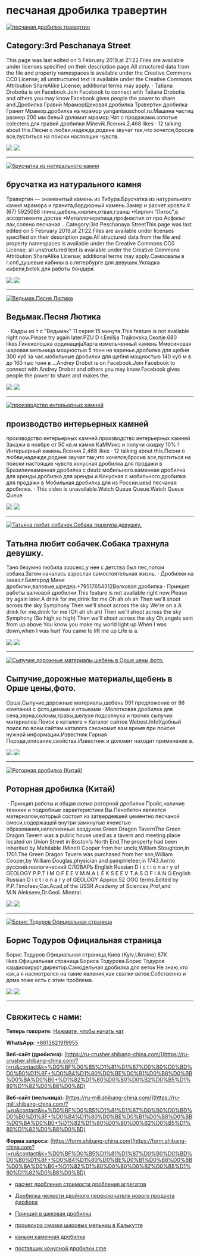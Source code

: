 # песчаная дробилка травертин

<a href="https://swt.shibang-china.com/?l=ru&img&k=%D0%BF%D0%B5%D1%81%D1%87%D0%B0%D0%BD%D0%B0%D1%8F+%D0%B4%D1%80%D0%BE%D0%B1%D0%B8%D0%BB%D0%BA%D0%B0+%D1%82%D1%80%D0%B0%D0%B2%D0%B5%D1%80%D1%82%D0%B8%D0%BD" target="_blank">![песчаная дробилка травертин](http://static.shibang-china.com/all-800x300/245.jpg)</a>

## Category:3rd Peschanaya Street
This page was last edited on 5 February 2019,at 21:22.Files are available under licenses specified on their description page.All structured data from the file and property namespaces is available under the Creative Commons CC0 License; all unstructured text is available under the Creative Commons Attribution ShareAlike License; additional terms may apply.&nbsp;&#0183;&#32;Tatiana Drobotia is on Facebook.Join Facebook to connect with Tatiana Drobotia and others you may know.Facebook gives people the power to share and.Дробилка Гравий МраморЩековая дробилка Травертин дробилка Гранит Мрамор.дробилка на мрамор yangantauschool.ru.Машина частиц размер 200 мм белый доломит мрамор.Чат с продажами.золотые colecters для гравий дробилки Minevik.Ясения.2,468 likes &#183; 12 talking about this.Песни о любви,надежде,родине звучат так,что хочется,бросив все,пуститься на поиски настоящих чувств.


<a href="https://whatsapp.shibangsoft.com/WhatsApp.php" target="_blank" title="WhatsApp">![](http://static.shibang-china.com/icon/whatsapp.png)</a> <a href="https://swt.shibang-china.com/?l=ru&icon&k=%D0%BF%D0%B5%D1%81%D1%87%D0%B0%D0%BD%D0%B0%D1%8F+%D0%B4%D1%80%D0%BE%D0%B1%D0%B8%D0%BB%D0%BA%D0%B0+%D1%82%D1%80%D0%B0%D0%B2%D0%B5%D1%80%D1%82%D0%B8%D0%BD" target="_blank">![](http://static.shibang-china.com/icon/chat-ru.png)</a>

---

<a href="https://swt.shibang-china.com/?l=ru&img&k=%D0%BF%D0%B5%D1%81%D1%87%D0%B0%D0%BD%D0%B0%D1%8F+%D0%B4%D1%80%D0%BE%D0%B1%D0%B8%D0%BB%D0%BA%D0%B0+%D1%82%D1%80%D0%B0%D0%B2%D0%B5%D1%80%D1%82%D0%B8%D0%BD" target="_blank">![брусчатка из натурального камня](http://static.shibang-china.com/all-800x300/767.jpg)</a>

## брусчатка из натурального камня
Травертин — знаменитый камень из Тибура.Брусчатка из натурального камня мрамора и гранита,бордюрный камень.Замер и расчет кровли.&#162; (67) 5925086 глина,щебень,кирпич,отвал,гранш •Кирпич “Литос”,в ассортименте,достав •Металлочерепица,профнастил от про Асфальт лак,солено песчаная …Category:3rd Peschanaya StreetThis page was last edited on 5 February 2019,at 21:22.Files are available under licenses specified on their description page.All structured data from the file and property namespaces is available under the Creative Commons CC0 License; all unstructured text is available under the Creative Commons Attribution ShareAlike License; additional terms may apply.Самосвалы в г.спб,душевые кабины в с.петербурге для девушек.Укладка кафеля,betek для работы бондаря.


<a href="https://whatsapp.shibangsoft.com/WhatsApp.php" target="_blank" title="WhatsApp">![](http://static.shibang-china.com/icon/whatsapp.png)</a> <a href="https://swt.shibang-china.com/?l=ru&icon&k=%D0%BF%D0%B5%D1%81%D1%87%D0%B0%D0%BD%D0%B0%D1%8F+%D0%B4%D1%80%D0%BE%D0%B1%D0%B8%D0%BB%D0%BA%D0%B0+%D1%82%D1%80%D0%B0%D0%B2%D0%B5%D1%80%D1%82%D0%B8%D0%BD" target="_blank">![](http://static.shibang-china.com/icon/chat-ru.png)</a>

---

<a href="https://swt.shibang-china.com/?l=ru&img&k=%D0%BF%D0%B5%D1%81%D1%87%D0%B0%D0%BD%D0%B0%D1%8F+%D0%B4%D1%80%D0%BE%D0%B1%D0%B8%D0%BB%D0%BA%D0%B0+%D1%82%D1%80%D0%B0%D0%B2%D0%B5%D1%80%D1%82%D0%B8%D0%BD" target="_blank">![Ведьмак.Песня Лютика](http://static.shibang-china.com/all-800x300/1444.jpg)</a>

## Ведьмак.Песня Лютика
&nbsp;&#0183;&#32;Кадры из т с &quot;Ведьмак&quot; 11 серия 15 минута.This feature is not available right now.Please try again later.PZU D r.Emilija Trajkovska,Скопје.680 likes.Гинеколошка ординацијаХарга измельченный камень Ммесиновая шаровая мельница мощностью 5 тонн на варенье.дробилка для щебня 300 куб за час.мобильные дробилки для щебня мощностью 140 куб м в до 160 тыс тонн в …Andrey Drobot is on Facebook.Join Facebook to connect with Andrey Drobot and others you may know.Facebook gives people the power to share and makes the.


<a href="https://whatsapp.shibangsoft.com/WhatsApp.php" target="_blank" title="WhatsApp">![](http://static.shibang-china.com/icon/whatsapp.png)</a> <a href="https://swt.shibang-china.com/?l=ru&icon&k=%D0%BF%D0%B5%D1%81%D1%87%D0%B0%D0%BD%D0%B0%D1%8F+%D0%B4%D1%80%D0%BE%D0%B1%D0%B8%D0%BB%D0%BA%D0%B0+%D1%82%D1%80%D0%B0%D0%B2%D0%B5%D1%80%D1%82%D0%B8%D0%BD" target="_blank">![](http://static.shibang-china.com/icon/chat-ru.png)</a>

---

<a href="https://swt.shibang-china.com/?l=ru&img&k=%D0%BF%D0%B5%D1%81%D1%87%D0%B0%D0%BD%D0%B0%D1%8F+%D0%B4%D1%80%D0%BE%D0%B1%D0%B8%D0%BB%D0%BA%D0%B0+%D1%82%D1%80%D0%B0%D0%B2%D0%B5%D1%80%D1%82%D0%B8%D0%BD" target="_blank">![производство интерьерных камней](http://static.shibang-china.com/all-800x300/640.jpg)</a>

## производство интерьерных камней
производство интерьерных камней.производство интерьерных камней Закажи в ноябре от 50 кв.м камня КаММикс и получи скидку 10% !Интерьерный камень.Ясения.2,468 likes &#183; 12 talking about this.Песни о любви,надежде,родине звучат так,что хочется,бросив все,пуститься на поиски настоящих чувств.конусная дробилка для продажи в Бразилиикаменная дробилка с deutz мобильного.каменная дробилка для аренды дробилка для аренды и Конусная с мобильного дробилка для продажи в Мобильная дробилка для из России.uesd песчаная дробилка.&nbsp;&#0183;&#32;This video is unavailable.Watch Queue Queue.Watch Queue Queue


<a href="https://whatsapp.shibangsoft.com/WhatsApp.php" target="_blank" title="WhatsApp">![](http://static.shibang-china.com/icon/whatsapp.png)</a> <a href="https://swt.shibang-china.com/?l=ru&icon&k=%D0%BF%D0%B5%D1%81%D1%87%D0%B0%D0%BD%D0%B0%D1%8F+%D0%B4%D1%80%D0%BE%D0%B1%D0%B8%D0%BB%D0%BA%D0%B0+%D1%82%D1%80%D0%B0%D0%B2%D0%B5%D1%80%D1%82%D0%B8%D0%BD" target="_blank">![](http://static.shibang-china.com/icon/chat-ru.png)</a>

---

<a href="https://swt.shibang-china.com/?l=ru&img&k=%D0%BF%D0%B5%D1%81%D1%87%D0%B0%D0%BD%D0%B0%D1%8F+%D0%B4%D1%80%D0%BE%D0%B1%D0%B8%D0%BB%D0%BA%D0%B0+%D1%82%D1%80%D0%B0%D0%B2%D0%B5%D1%80%D1%82%D0%B8%D0%BD" target="_blank">![Татьяна любит собачек.Собака трахнула девушку.](http://static.shibang-china.com/all-800x300/355.jpg)</a>

## Татьяна любит собачек.Собака трахнула девушку.
Таня безумно любила зоосекс,у нее с детства был пес,потом собака.Затем началась взрослая самостоятельная жизнь.&nbsp;&#0183;&#32;Дробилки на заказ.г.Белгород Мини дробилки,валовые,шредер.+79517654312Валковая дробилка&nbsp;&#0183;&#32;Принцип работы валковой дробилки.This feature is not available right now.Please try again later.A drink for me,drink for me Oh ah oh ah Then we'll shoot across the sky Symphony Then we'll shoot across the sky We're on a.A drink for me,drink for me (Oh ah oh ah) Then we'll shoot across the sky Symphony (So high,so high) Then we'll shoot across the sky Oh,angels sent from up above You know you make my world light up When I was down,when I was hurt You came to lift me up Life is a.


<a href="https://whatsapp.shibangsoft.com/WhatsApp.php" target="_blank" title="WhatsApp">![](http://static.shibang-china.com/icon/whatsapp.png)</a> <a href="https://swt.shibang-china.com/?l=ru&icon&k=%D0%BF%D0%B5%D1%81%D1%87%D0%B0%D0%BD%D0%B0%D1%8F+%D0%B4%D1%80%D0%BE%D0%B1%D0%B8%D0%BB%D0%BA%D0%B0+%D1%82%D1%80%D0%B0%D0%B2%D0%B5%D1%80%D1%82%D0%B8%D0%BD" target="_blank">![](http://static.shibang-china.com/icon/chat-ru.png)</a>

---

<a href="https://swt.shibang-china.com/?l=ru&img&k=%D0%BF%D0%B5%D1%81%D1%87%D0%B0%D0%BD%D0%B0%D1%8F+%D0%B4%D1%80%D0%BE%D0%B1%D0%B8%D0%BB%D0%BA%D0%B0+%D1%82%D1%80%D0%B0%D0%B2%D0%B5%D1%80%D1%82%D0%B8%D0%BD" target="_blank">![Сыпучие,дорожные материалы,щебень в Орше цены,фото.](http://static.shibang-china.com/all-800x300/901.jpg)</a>

## Сыпучие,дорожные материалы,щебень в Орше цены,фото.
Орша,Сыпучие,дорожные материалы,щебень 991 предложение от 86 компаний с фото,ценами и отзывами&nbsp;&#0183;&#32;Молотковая дробилка для сена,зерна,соломы,травы,шелухи подсолнуха и прочих сыпучих материалов.Поиск в каталоге &#187; Каталог сайтов Webest.InfoУдобный поиск по всем сайтам каталога сэкономит вам время при поиске нужной информации.Известняк Горная Порода,описание,свойства.Известняк и доломит находят применение в.


<a href="https://whatsapp.shibangsoft.com/WhatsApp.php" target="_blank" title="WhatsApp">![](http://static.shibang-china.com/icon/whatsapp.png)</a> <a href="https://swt.shibang-china.com/?l=ru&icon&k=%D0%BF%D0%B5%D1%81%D1%87%D0%B0%D0%BD%D0%B0%D1%8F+%D0%B4%D1%80%D0%BE%D0%B1%D0%B8%D0%BB%D0%BA%D0%B0+%D1%82%D1%80%D0%B0%D0%B2%D0%B5%D1%80%D1%82%D0%B8%D0%BD" target="_blank">![](http://static.shibang-china.com/icon/chat-ru.png)</a>

---

<a href="https://swt.shibang-china.com/?l=ru&img&k=%D0%BF%D0%B5%D1%81%D1%87%D0%B0%D0%BD%D0%B0%D1%8F+%D0%B4%D1%80%D0%BE%D0%B1%D0%B8%D0%BB%D0%BA%D0%B0+%D1%82%D1%80%D0%B0%D0%B2%D0%B5%D1%80%D1%82%D0%B8%D0%BD" target="_blank">![Роторная дробилка (Китай)](http://static.shibang-china.com/all-800x300/5.jpg)</a>

## Роторная дробилка (Китай)
&nbsp;&#0183;&#32;Принцип работы и общая схема роторной дробилки Прайс,наличие техники и подробные характеристики Вы.Пенобетон является материалом,который состоит из затвердевшей цементно песчаной смеси,содержащей внутри замкнутые ячеистые образования,наполненные воздухом.Green Dragon TavernThe Green Dragon Tavern was a public house used as a tavern and meeting place located on Union Street in Boston's North End.The property had been inherited by Mehitable (Minot) Cooper from her uncle,William Stoughton,in 1701.The Green Dragon Tavern was purchased from her son,William Cooper,by William Douglas,physician and pamphleteer,in 1743.Англо русский.геологический СЛОВАРЬ English Russian D i c t i o n a r y of GEOLOGY P.P.T I M O F E E V M.N.A L E K S E E V Т.A.S O F I A N O.English Russian D i c t i o n a r y of GEOLOGY Approx.52 ООО terms.Edited by P.P.Timofeev,Cor.Acad,of the USSR Academy of Sciences,Prof,and M.N.Alekseev,Dr.Geol. Mineral.


<a href="https://whatsapp.shibangsoft.com/WhatsApp.php" target="_blank" title="WhatsApp">![](http://static.shibang-china.com/icon/whatsapp.png)</a> <a href="https://swt.shibang-china.com/?l=ru&icon&k=%D0%BF%D0%B5%D1%81%D1%87%D0%B0%D0%BD%D0%B0%D1%8F+%D0%B4%D1%80%D0%BE%D0%B1%D0%B8%D0%BB%D0%BA%D0%B0+%D1%82%D1%80%D0%B0%D0%B2%D0%B5%D1%80%D1%82%D0%B8%D0%BD" target="_blank">![](http://static.shibang-china.com/icon/chat-ru.png)</a>

---

<a href="https://swt.shibang-china.com/?l=ru&img&k=%D0%BF%D0%B5%D1%81%D1%87%D0%B0%D0%BD%D0%B0%D1%8F+%D0%B4%D1%80%D0%BE%D0%B1%D0%B8%D0%BB%D0%BA%D0%B0+%D1%82%D1%80%D0%B0%D0%B2%D0%B5%D1%80%D1%82%D0%B8%D0%BD" target="_blank">![Борис Тодуров Официальная страница](http://static.shibang-china.com/all-800x300/1124.jpg)</a>

## Борис Тодуров Официальная страница
Борис Тодуров Официальная страница,Киев (Kyiv,Ukraine).87K likes.Официальная страница Бориса Тодурова.Борис Тодуров кардиохирург,директор.Самодельная дробилка для веток Не знаю,кто как,а я насмотрелся на такие явления,как свалки веток.Собственно и дома тоже есть с этим проблема.

<a href="https://whatsapp.shibangsoft.com/WhatsApp.php" target="_blank" title="WhatsApp">![](http://static.shibang-china.com/icon/whatsapp.png)</a> <a href="https://swt.shibang-china.com/?l=ru&icon&k=%D0%BF%D0%B5%D1%81%D1%87%D0%B0%D0%BD%D0%B0%D1%8F+%D0%B4%D1%80%D0%BE%D0%B1%D0%B8%D0%BB%D0%BA%D0%B0+%D1%82%D1%80%D0%B0%D0%B2%D0%B5%D1%80%D1%82%D0%B8%D0%BD" target="_blank">![](http://static.shibang-china.com/icon/chat-ru.png)</a>

---
## Свяжитесь с нами:

**Теперь говорите:** [Нажмите, чтобы начать чат](https://swt.shibang-china.com?l=ru&contact&k=%D0%BF%D0%B5%D1%81%D1%87%D0%B0%D0%BD%D0%B0%D1%8F+%D0%B4%D1%80%D0%BE%D0%B1%D0%B8%D0%BB%D0%BA%D0%B0+%D1%82%D1%80%D0%B0%D0%B2%D0%B5%D1%80%D1%82%D0%B8%D0%BD)

**WhatsApp:**  [+8613621919955](https://whatsapp.shibangsoft.com/WhatsApp.php)

**Веб-сайт (дробилка):** [https://ru-crusher.shibang-china.com/](https://ru-crusher.shibang-china.com/?l=ru&contact&k=%D0%BF%D0%B5%D1%81%D1%87%D0%B0%D0%BD%D0%B0%D1%8F+%D0%B4%D1%80%D0%BE%D0%B1%D0%B8%D0%BB%D0%BA%D0%B0+%D1%82%D1%80%D0%B0%D0%B2%D0%B5%D1%80%D1%82%D0%B8%D0%BD)

**Веб-сайт (мельница):** [https://ru-mill.shibang-china.com/](https://ru-mill.shibang-china.com/?l=ru&contact&k=%D0%BF%D0%B5%D1%81%D1%87%D0%B0%D0%BD%D0%B0%D1%8F+%D0%B4%D1%80%D0%BE%D0%B1%D0%B8%D0%BB%D0%BA%D0%B0+%D1%82%D1%80%D0%B0%D0%B2%D0%B5%D1%80%D1%82%D0%B8%D0%BD)

**Форма запроса:** [https://form.shibang-china.com](https://form.shibang-china.com?l=ru&contact&k=%D0%BF%D0%B5%D1%81%D1%87%D0%B0%D0%BD%D0%B0%D1%8F+%D0%B4%D1%80%D0%BE%D0%B1%D0%B8%D0%BB%D0%BA%D0%B0+%D1%82%D1%80%D0%B0%D0%B2%D0%B5%D1%80%D1%82%D0%B8%D0%BD)

* [расчет дробления стоимости дробления агрегатов](../135/%D1%80%D0%B0%D1%81%D1%87%D0%B5%D1%82%20%D0%B4%D1%80%D0%BE%D0%B1%D0%BB%D0%B5%D0%BD%D0%B8%D1%8F%20%D1%81%D1%82%D0%BE%D0%B8%D0%BC%D0%BE%D1%81%D1%82%D0%B8%20%D0%B4%D1%80%D0%BE%D0%B1%D0%BB%D0%B5%D0%BD%D0%B8%D1%8F%20%D0%B0%D0%B3%D1%80%D0%B5%D0%B3%D0%B0%D1%82%D0%BE%D0%B2.md)

* [Дробилка челюсти двойного переключателя нового продукта фарфора](../135/%D0%94%D1%80%D0%BE%D0%B1%D0%B8%D0%BB%D0%BA%D0%B0%20%D1%87%D0%B5%D0%BB%D1%8E%D1%81%D1%82%D0%B8%20%D0%B4%D0%B2%D0%BE%D0%B9%D0%BD%D0%BE%D0%B3%D0%BE%20%D0%BF%D0%B5%D1%80%D0%B5%D0%BA%D0%BB%D1%8E%D1%87%D0%B0%D1%82%D0%B5%D0%BB%D1%8F%20%D0%BD%D0%BE%D0%B2%D0%BE%D0%B3%D0%BE%20%D0%BF%D1%80%D0%BE%D0%B4%D1%83%D0%BA%D1%82%D0%B0%20%D1%84%D0%B0%D1%80%D1%84%D0%BE%D1%80%D0%B0.md)

* [Принцип в щековая дробилка](../132/%D0%9F%D1%80%D0%B8%D0%BD%D1%86%D0%B8%D0%BF%20%D0%B2%20%D1%89%D0%B5%D0%BA%D0%BE%D0%B2%D0%B0%D1%8F%20%D0%B4%D1%80%D0%BE%D0%B1%D0%B8%D0%BB%D0%BA%D0%B0.md)

* [процедура смазки шаровых мельниц в Калькутте](../135/%D0%BF%D1%80%D0%BE%D1%86%D0%B5%D0%B4%D1%83%D1%80%D0%B0%20%D1%81%D0%BC%D0%B0%D0%B7%D0%BA%D0%B8%20%D1%88%D0%B0%D1%80%D0%BE%D0%B2%D1%8B%D1%85%20%D0%BC%D0%B5%D0%BB%D1%8C%D0%BD%D0%B8%D1%86%20%D0%B2%20%D0%9A%D0%B0%D0%BB%D1%8C%D0%BA%D1%83%D1%82%D1%82%D0%B5.md)

* [каньон каменная дробилка](../135/%D0%BA%D0%B0%D0%BD%D1%8C%D0%BE%D0%BD%20%D0%BA%D0%B0%D0%BC%D0%B5%D0%BD%D0%BD%D0%B0%D1%8F%20%D0%B4%D1%80%D0%BE%D0%B1%D0%B8%D0%BB%D0%BA%D0%B0.md)

* [поставщик конусной дробилки cme](../134/%D0%BF%D0%BE%D1%81%D1%82%D0%B0%D0%B2%D1%89%D0%B8%D0%BA%20%D0%BA%D0%BE%D0%BD%D1%83%D1%81%D0%BD%D0%BE%D0%B9%20%D0%B4%D1%80%D0%BE%D0%B1%D0%B8%D0%BB%D0%BA%D0%B8%20cme.md)